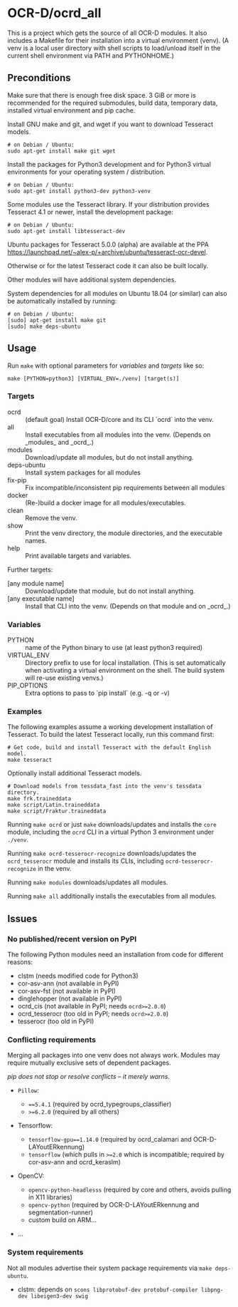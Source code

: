 # OCR-D/ocrd_all

This is a project which gets the source of all OCR-D modules.
It also includes a Makefile for their installation into a virtual environment (venv).
(A venv is a local user directory with shell scripts to load/unload itself
in the current shell environment via PATH and PYTHONHOME.)

## Preconditions

Make sure that there is enough free disk space. 3 GiB or more is recommended for
the required submodules, build data, temporary data, installed virtual environment
and pip cache.

Install GNU make and git, and wget if you want to download Tesseract models.

    # on Debian / Ubuntu:
    sudo apt-get install make git wget

Install the packages for Python3 development and for Python3 virtual environments
for your operating system / distribution.

    # on Debian / Ubuntu:
    sudo apt-get install python3-dev python3-venv

Some modules use the Tesseract library. If your distribution provides Tesseract 4.1
or newer, install the development package:

    # on Debian / Ubuntu:
    sudo apt-get install libtesseract-dev

Ubuntu packages for Tesseract 5.0.0 (alpha) are available at the PPA
https://launchpad.net/~alex-p/+archive/ubuntu/tesseract-ocr-devel.

Otherwise or for the latest Tesseract code it can also be built locally.

Other modules will have additional system dependencies.

System dependencies for all modules on Ubuntu 18.04 (or similar) can also be automatically installed by running:

    # on Debian / Ubuntu:
    [sudo] apt-get install make git
    [sudo] make deps-ubuntu


## Usage

Run `make` with optional parameters for _variables_ and _targets_ like so:

    make [PYTHON=python3] [VIRTUAL_ENV=./venv] [target(s)]

### Targets

<dl>
  <dt>ocrd</dt>
  <dd>(default goal) Install OCR-D/core and its CLI `ocrd` into the venv.</dd>
  <dt>all</dt>
  <dd>Install executables from all modules into the venv. (Depends on _modules_ and _ocrd_.)</dd>
  <dt>modules</dt>
  <dd>Download/update all modules, but do not install anything.</dd>
  <dt>deps-ubuntu</dt>
  <dd>Install system packages for all modules</dd>
  <dt>fix-pip</dt>
  <dd>Fix incompatible/inconsistent pip requirements between all modules</dd>
  <dt>docker</dt>
  <dd>(Re-)build a docker image for all modules/executables.</dd>
  <dt>clean</dt>
  <dd>Remove the venv.</dd>
  <dt>show</dt>
  <dd>Print the venv directory, the module directories, and the executable names.</dd>
  <dt>help</dt>
  <dd>Print available targets and variables.</dd>
</dl>

Further targets:
<dl>
  <dt>[any module name]</dt>
  <dd>Download/update that module, but do not install anything.</dd>
  <dt>[any executable name]</dt>
  <dd>Install that CLI into the venv. (Depends on that module and on _ocrd_.)</dd>
</dl>

### Variables

<dl>
  <dt>PYTHON</dt>
  <dd>name of the Python binary to use (at least python3 required)</dd>
  <dt>VIRTUAL_ENV</dt>
  <dd>Directory prefix to use for local installation. (This is set automatically when activating a virtual environment on the shell. The build system will re-use existing venvs.)</dd>
  <dt>PIP_OPTIONS</dt>
  <dd>Extra options to pass to `pip install` (e.g. -q or -v)</dd>
</dl>

### Examples

The following examples assume a working development installation of Tesseract.
To build the latest Tesseract locally, run this command first:

    # Get code, build and install Tesseract with the default English model.
    make tesseract

Optionally install additional Tesseract models.

    # Download models from tessdata_fast into the venv's tessdata directory.
    make frk.traineddata
    make script/Latin.traineddata
    make script/Fraktur.traineddata

Running `make ocrd` or just `make` downloads/updates and installs the `core` module,
including the `ocrd` CLI in a virtual Python 3 environment under `./venv`.

Running `make ocrd-tesserocr-recognize` downloads/updates the `ocrd_tesserocr` module
and installs its CLIs, including `ocrd-tesserocr-recognize` in the venv.

Running `make modules` downloads/updates all modules.

Running `make all` additionally installs the executables from all modules.

## Issues

### No published/recent version on PyPI

The following Python modules need an installation from code for different reasons:

- clstm (needs modified code for Python3)
- cor-asv-ann (not available in PyPI)
- cor-asv-fst (not available in PyPI)
- dinglehopper (not available in PyPI)
- ocrd_cis (not available in PyPI; needs `ocrd>=2.0.0`)
- ocrd_tesserocr (too old in PyPI; needs `ocrd>=2.0.0`)
- tesserocr (too old in PyPI)

### Conflicting requirements

Merging all packages into one venv does not always work.
Modules may require mutually exclusive sets of dependent packages.

_pip does not stop or resolve conflicts – it merely warns._

- `Pillow`:
   * `==5.4.1` (required by ocrd_typegroups_classifier)
   * `>=6.2.0` (required by all others)
- Tensorflow:
   * `tensorflow-gpu==1.14.0` (required by ocrd_calamari and OCR-D-LAYoutERkennung)
   * `tensorflow` (which pulls in `>=2.0` which is incompatible; required by cor-asv-ann and ocrd_keraslm)
- OpenCV:
   * `opencv-python-headlesss` (required by core and others, avoids pulling in X11 libraries)
   * `opencv-python` (required by OCR-D-LAYoutERkennung and segmentation-runner)
   * custom build on ARM...

- ...

### System requirements

Not all modules advertise their system package requirements via `make deps-ubuntu`.

- clstm: depends on `scons libprotobuf-dev protobuf-compiler libpng-dev libeigen3-dev swig`
